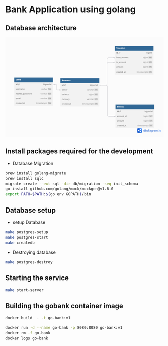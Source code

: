 # Bank Application using golang

## Database architecture

![alt text](simple-bank.png)


## Install packages required for the development

- Database Migration
  
```bash
brew install golang-migrate
brew install sqlc
migrate create --ext sql -dir db/migration -seq init_schema
go install github.com/golang/mock/mockgen@v1.6.0
export PATH=$PATH:$(go env GOPATH)/bin
```

## Database setup

- setup Database
  
```bash
make postgres-setup
make postgres-start
make createdb
```

- Destroying database

```bash
make postgres-destroy
```

## Starting the service

```bash
make start-server
```

## Building the gobank container image

```bash
docker build  . -t go-bank:v1
```

```bash
docker run -d --name go-bank -p 8080:8080 go-bank:v1
docker rm -f go-bank
docker logs go-bank
```